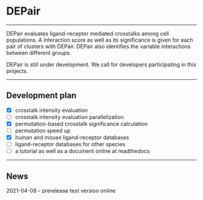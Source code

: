 # DEPair

---

DEPair evaluates ligand-receptor mediated crosstalks among cell populations. 
A interaction score as well as its significance is given for each pair of clusters with DEPair.
DEPair also identifies the variable interactions between different groups.

DEPair is still under development. We call for developers participating in this projects.

---
## Development plan

- [x] crosstalk intensity evaluation 
- [ ] crosstalk intensity evaluation parallelization
- [x] permutation-based crosstalk significance calculation
- [ ] permutation speed up
- [x] human and mouse ligand-receptor databases
- [ ] ligand-receptor databases for other species 
- [ ] a tutorial as well as a document online at readthedocs

---

## News
2021-04-08 - prerelease test version online
